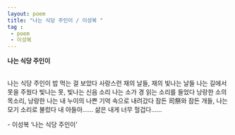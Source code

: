 ```yaml
---
layout: poem
title: "나는 식당 주인이 / 이성복 "
tag :
 - poem
 - 이성복
---
```



**나는 식당 주인이**  
<br>  


 나는 식당 주인이 밥 먹는 걸 보았다 사랑스런 재의 날들, 재의 빛나는 날들 나는 길에서 못을 주웠다 빛나는 못, 빛나는 신음 소리 나는 소가 경 읽는 소리를 들었다 낭랑한 소의 목소리, 낭랑한 나는 내 누이의 나쁜 기억 속으로 내려갔다 잠든 司祭와 잠든 개들, 나는 모기 소리로 불렀다 내 아들아…… 삶은 내게 너무 헐겁다……  

   
\- 이성복 ‘나는 식당 주인이’                    
